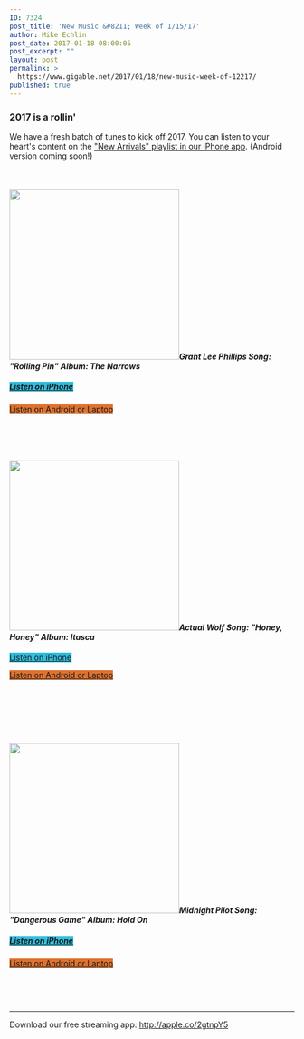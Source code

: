 ```yaml
---
ID: 7324
post_title: 'New Music &#8211; Week of 1/15/17'
author: Mike Echlin
post_date: 2017-01-18 08:00:05
post_excerpt: ""
layout: post
permalink: >
  https://www.gigable.net/2017/01/18/new-music-week-of-12217/
published: true
---
```

<h3>2017 is a rollin'</h3>
We have a fresh batch of tunes to kick off 2017. You can listen to your heart's content on the <a href="http://apple.co/2gtnpY5">"New Arrivals" playlist in our iPhone app</a>. (Android version coming soon!)

&nbsp;
<h4><em><a href="https://gigable.net/wp-content/uploads/2017/01/GLP-hi_res-image.jpg"><img class="alignleft wp-image-7331 size-medium" src="https://gigable.net/wp-content/uploads/2017/01/GLP-hi_res-image-300x300.jpg" width="300" height="300" /></a><strong>Grant Lee Phillips</strong>
Song: "Rolling Pin"</em>
<em>Album: The Narrows
</em></h4>
<h5><a class="mb-button mb-style-traditional mb-size-default mb-corners-default mb-text-style-default " style="background-color: #2fbede;" href="http://apple.co/2gtnpY5">Listen on iPhone</a></h5>
<a class="mb-button mb-style-traditional mb-size-default mb-corners-default mb-text-style-default " style="background-color: #de722f;" href="http://bit.ly/2jpD2UF">Listen on Android or Laptop</a>

&nbsp;

&nbsp;
<h4><a href="https://gigable.net/wp-content/uploads/2017/01/ActualWolf_HoneyHoney.jpg"><img class="alignleft wp-image-7332 size-medium" src="https://gigable.net/wp-content/uploads/2017/01/ActualWolf_HoneyHoney-300x300.jpg" width="300" height="300" /></a><em><strong>Actual Wolf</strong></em>
<em>Song: "Honey, Honey"
</em><em>Album: Itasca</em></h4>
<a class="mb-button mb-style-traditional mb-size-default mb-corners-default mb-text-style-default " style="background-color: #2fbede;" href="http://apple.co/2gtnpY5">Listen on iPhone</a>

<a class="mb-button mb-style-traditional mb-size-default mb-corners-default mb-text-style-default " style="background-color: #de722f;" href="http://bit.ly/2jpD2UF">Listen on Android or Laptop</a>

&nbsp;

&nbsp;

&nbsp;
<h4><a href="https://gigable.net/wp-content/uploads/2017/01/MP-HoldOnCover.jpg"><img class="alignleft wp-image-7333 size-medium" src="https://gigable.net/wp-content/uploads/2017/01/MP-HoldOnCover-300x300.jpg" width="300" height="300" /></a><em><strong>Midnight Pilot</strong></em>
<em>Song: "Dangerous Game"</em>
<em>Album: Hold On</em></h4>
<h5><a class="mb-button mb-style-traditional mb-size-default mb-corners-default mb-text-style-default " style="background-color: #2fbede;" href="http://apple.co/2gtnpY5">Listen on iPhone</a></h5>
<a class="mb-button mb-style-traditional mb-size-default mb-corners-default mb-text-style-default " style="background-color: #de722f;" href="http://bit.ly/2jpD2UF">Listen on Android or Laptop</a>

&nbsp;

&nbsp;

<hr />

Download our free streaming app: <a href="http://apple.co/2gtnpY5">http://apple.co/2gtnpY5</a>
